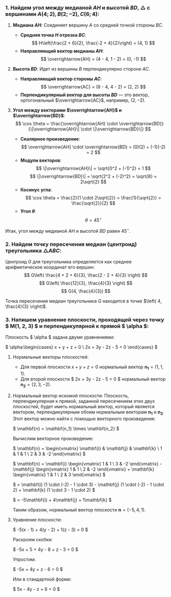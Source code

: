 ### 1. Найдем угол между медианой $AH$ и высотой $BD$, $\triangle$ с вершинами $A(4;2), B(2; -2), C(6;4)$:

1) **Медиана $AH$**: Соединяет вершину $A$ со средней точкой стороны $BC$.
   - **Средняя точка $H$ отрезка $BC$**:
     $$
     H\left(\frac{2 + 6}{2}, \frac{-2 + 4}{2}\right) = (4, 1)
     $$
   - **Направляющий вектор медианы $AH$**:
     $$
     \overrightarrow{AH} = (4 - 4, 1 - 2) = (0, -1)
     $$

2) **Высота $BD$**: Идет из вершины $B$ перпендикулярно стороне $AC$.
   - **Направляющий вектор стороны $AC$**:
     $$
     \overrightarrow{AC} = (6 - 4, 4 - 2) = (2, 2)
     $$
   - **Перпендикулярный вектор для высоты $BD$** — это вектор, ортогональный $\overrightarrow{AC}$, например, $(2, -2)$.

3) **Угол между векторами $\overrightarrow{AH}$ и $\overrightarrow{BD}$**:
     $$
     \cos \theta = \frac{\overrightarrow{AH} \cdot \overrightarrow{BD}}{\|\overrightarrow{AH}\| \cdot \|\overrightarrow{BD}\|}
     $$
   - **Скалярное произведение**:
     $$
     \overrightarrow{AH} \cdot \overrightarrow{BD} = (0)(2) + (-1)(-2) = 2
     $$
   - **Модули векторов**:
     $$
     \|\overrightarrow{AH}\| = \sqrt{0^2 + (-1)^2} = 1
     $$
     $$
     \|\overrightarrow{BD}\| = \sqrt{2^2 + (-2)^2} = \sqrt{8} = 2\sqrt{2}
     $$
   - **Косинус угла**:
     $$
     \cos \theta = \frac{2}{1 \cdot 2\sqrt{2}} = \frac{1}{\sqrt{2}} = \frac{\sqrt{2}}{2}
     $$
   - **Угол $\theta$**:
     $$
     \theta = 45^\circ
     $$

Итак, угол между медианой $AH$ и высотой $BD$ равен $45^\circ$.

### 2. Найдем точку пересечения медиан (центроид) треугольника $\triangle ABC$:

Центроид $G$ для треугольника определяется как среднее арифметическое координат его вершин:
$$
G\left( \frac{4 + 2 + 6}{3}, \frac{2 - 2 + 4}{3} \right)
$$
$$
G\left( \frac{12}{3}, \frac{4}{3} \right)
$$
$$
G(4, \frac{4}{3})
$$

Точка пересечения медиан треугольника $G$ находится в точке $\left( 4, \frac{4}{3} \right)$.

### 3. Напишем уравнение плоскости, проходящей через точку $ M(1, 2, 3) $ и перпендикулярной к прямой $ \alpha $:

Плоскость $ \alpha $ задана двумя уравнениями:

$
\alpha:\begin{cases}
x + y + z = 0 \\
2x + 3y - 2z - 5 = 0
\end{cases}
$

1) Нормальные векторы плоскостей:
   - Для первой плоскости $x + y + z = 0$ нормальный вектор $\mathbf{n_1} = (1, 1, 1)$.
   - Для второй плоскости $ 2x + 3y - 2z - 5 = 0 $ нормальный вектор $\mathbf{n_2} = (2, 3, -2)$.

2) Нормальный вектор искомой плоскости:
   Плоскость, перпендикулярная к прямой, заданной пересечением этих двух плоскостей, будет иметь нормальный вектор, который является вектором, перпендикулярным обоим нормальным векторам $\mathbf{n_1}$ и $\mathbf{n_2}$. Этот вектор можно найти с помощью векторного произведения:

   $
   \mathbf{n} = \mathbf{n_1} \times \mathbf{n_2}
   $

   Вычислим векторное произведение:

   $
   \mathbf{n} = \begin{vmatrix}
   \mathbf{i} & \mathbf{j} & \mathbf{k} \\
   1 & 1 & 1 \\
   2 & 3 & -2
   \end{vmatrix}
   $

   $
   \mathbf{n} = \mathbf{i} \begin{vmatrix}
   1 & 1 \\
   3 & -2
   \end{vmatrix} - \mathbf{j} \begin{vmatrix}
   1 & 1 \\
   2 & -2
   \end{vmatrix} + \mathbf{k} \begin{vmatrix}
   1 & 1 \\
   2 & 3
   \end{vmatrix}
   $

   $
   = \mathbf{i} (1 \cdot (-2) - 1 \cdot 3) - \mathbf{j} (1 \cdot (-2) - 1 \cdot 2) + \mathbf{k} (1 \cdot 3 - 1 \cdot 2)
   $

   $
   = -5\mathbf{i} + 4\mathbf{j} + 1\mathbf{k}
   $

   Таким образом, нормальный вектор плоскости $\mathbf{n} = (-5, 4, 1)$.

3) Уравнение плоскости:

   $
   -5(x - 1) + 4(y - 2) + 1(z - 3) = 0
   $

   Раскроем скобки:

   $
   -5x + 5 + 4y - 8 + z - 3 = 0
   $

   Упростим:

   $
   -5x + 4y + z - 6 = 0
   $

   Или в стандартной форме:

   $
   5x - 4y - z + 6 = 0
   $
